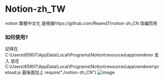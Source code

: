 # Notion-zh_TW
notion 繁體中文化
是根據https://github.com/Reamd7/notion-zh_CN   改編而來


### 如何使用?
記得在C:\Users\85907\AppData\Local\Programs\Notion\resources\app\renderer 丟入
並在C:\Users\85907\AppData\Local\Programs\Notion\resources\app\renderer\preload.js 最後面加上 require("./notion-zh_CN")
![image](https://user-images.githubusercontent.com/103498787/208248804-df733f29-e89a-4a73-8601-393a38e65fd8.png)

